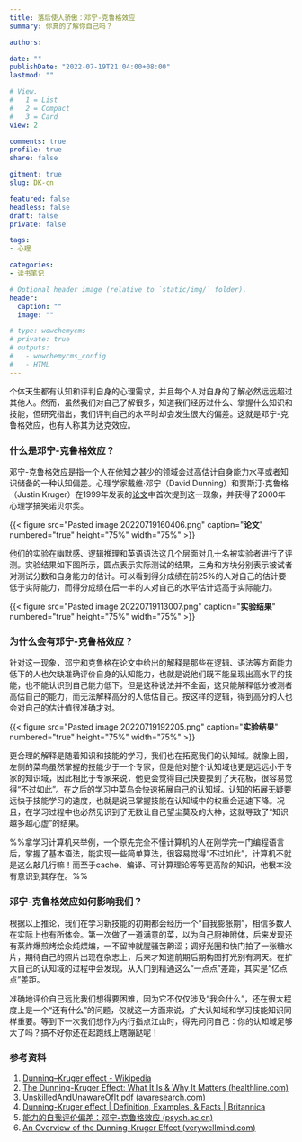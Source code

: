 ```yaml
---
title: 落后使人骄傲：邓宁-克鲁格效应
summary: 你真的了解你自己吗？

authors:

date: ""
publishDate: "2022-07-19T21:04:00+08:00"
lastmod: ""

# View.
#   1 = List
#   2 = Compact
#   3 = Card
view: 2

comments: true
profile: true
share: false

gitment: true
slug: DK-cn

featured: false
headless: false
draft: false
private: false

tags:
- 心理

categories:
- 读书笔记

# Optional header image (relative to `static/img/` folder).
header:
  caption: ""
  image: ""

# type: wowchemycms
# private: true
# outputs:
#   - wowchemycms_config
#   - HTML
---
```


个体天生都有认知和评判自身的心理需求，并且每个人对自身的了解必然远远超过其他人。然而，虽然我们对自己了解很多，知道我们经历过什么、掌握什么知识和技能，但研究指出，我们评判自己的水平时却会发生很大的偏差。这就是邓宁-克鲁格效应，也有人称其为达克效应。

### 什么是邓宁-克鲁格效应？
邓宁-克鲁格效应是指一个人在他知之甚少的领域会过高估计自身能力水平或者知识储备的一种认知偏差。心理学家戴维·邓宁（David Dunning）和贾斯汀·克鲁格（Justin Kruger）在1999年发表的[论文](https://www.avaresearch.com/files/UnskilledAndUnawareOfIt.pdf)中首次提到这一现象，并获得了2000年心理学搞笑诺贝尔奖。

{{< figure src="Pasted image 20220719160406.png" caption="**论文**" numbered="true" height="75%" width="75%" >}}

他们的实验在幽默感、逻辑推理和英语语法这几个层面对几十名被实验者进行了评测。实验结果如下图所示，圆点表示实际测试的结果，三角和方块分别表示被试者对测试分数和自身能力的估计。可以看到得分成绩在前25%的人对自己的估计要低于实际能力，而得分成绩在后一半的人对自己的水平估计远高于实际能力。

{{< figure src="Pasted image 20220719113007.png" caption="**实验结果**" numbered="true" height="75%" width="75%" >}}

### 为什么会有邓宁-克鲁格效应？
针对这一现象，邓宁和克鲁格在论文中给出的解释是那些在逻辑、语法等方面能力低下的人也欠缺准确评价自身的认知能力，也就是说他们既不能呈现出高水平的技能，也不能认识到自己能力低下。但是这种说法并不全面，这只能解释低分被测者高估自己的能力，而无法解释高分的人低估自己。按这样的逻辑，得到高分的人也会对自己的估计值很准确才对。

{{< figure src="Pasted image 20220719192205.png" caption="**实验结果**" numbered="true" height="75%" width="75%" >}}

更合理的解释是随着知识和技能的学习，我们也在拓宽我们的认知域。就像上图，左侧的菜鸟虽然掌握的技能少于一个专家，但是他对整个认知域也更是远远小于专家的知识域，因此相比于专家来说，他更会觉得自己快要摸到了天花板，很容易觉得“不过如此”。在之后的学习中菜鸟会快速拓展自己的认知域。认知的拓展无疑要远快于技能学习的速度，也就是说已掌握技能在认知域中的权重会迅速下降。况且，在学习过程中也必然见识到了无数让自己望尘莫及的大神，这就导致了“知识越多越心虚”的结果。

%%拿学习计算机来举例，一个原先完全不懂计算机的人在刚学完一门编程语言后，掌握了基本语法，能实现一些简单算法，很容易觉得“不过如此”，计算机不就是这么敲几行嘛！而至于cache、编译、可计算理论等等更高阶的知识，他根本没有意识到其存在。%%

### 邓宁-克鲁格效应如何影响我们？
根据以上推论，我们在学习新技能的初期都会经历一个“自我膨胀期”，相信多数人在实际上也有所体会。第一次做了一道满意的菜，以为自己厨神附体，后来发现还有蒸炸爆煎烤烩汆炖煨煸，一不留神就腥骚苦齁涩；调好光圈和快门拍了一张糖水片，期待自己的照片出现在杂志上，后来才知道前期后期构图打光别有洞天。在扩大自己的认知域的过程中会发现，从入门到精通这么“一点点”差距，其实是“亿点点”差距。

准确地评价自己远比我们想得要困难，因为它不仅仅涉及“我会什么”，还在很大程度上是一个“还有什么”的问题，仅就这一方面来说，扩大认知域和学习技能知识同样重要。等到下一次我们想作为内行指点江山时，得先问问自己：你的认知域足够大了吗？搞不好你还在起跑线上瞎蹦跶呢！

### 参考资料
1. [Dunning–Kruger effect - Wikipedia](https://en.wikipedia.org/wiki/Dunning%E2%80%93Kruger_effect#cite_note-Britannica-2)
2. [The Dunning-Kruger Effect: What It Is & Why It Matters (healthline.com)](https://www.healthline.com/health/dunning-kruger-effect#research)
3. [UnskilledAndUnawareOfIt.pdf (avaresearch.com)](https://www.avaresearch.com/files/UnskilledAndUnawareOfIt.pdf)
4. [Dunning-Kruger effect | Definition, Examples, & Facts | Britannica](https://www.britannica.com/science/Dunning-Kruger-effect)
5. [能力的自我评价偏差：邓宁-克鲁格效应 (psych.ac.cn)](https://journal.psych.ac.cn/xlkxjz/CN/10.3724/SP.J.1042.2013.02204)
6. [An Overview of the Dunning-Kruger Effect (verywellmind.com)](https://www.verywellmind.com/an-overview-of-the-dunning-kruger-effect-4160740)